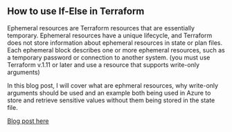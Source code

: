 ## How to use If-Else in Terraform

Ephemeral resources are Terraform resources that are essentially temporary. Ephemeral resources have a unique lifecycle, and Terraform does not store information about ephemeral resources in state or plan files. Each ephemeral block describes one or more ephemeral resources, such as a temporary password or connection to another system. (you must use Terraform v.1.11 or later and use a resource that supports write-only arguments)

In this blog post, I will cover what are ephmeral resources, why write-only arguments should be used and an example both being used in Azure to store and retrieve sensitive values without them being stored in the state file.

[Blog post here](https://thomasthornton.cloud/2023/10/16/how-to-use-if-else-in-terraform/)
